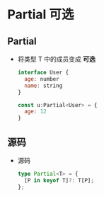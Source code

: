 # Partial 可选

## Partial<T>

  - 将类型 T 中的成员变成 **可选**

    ```javascript
    interface User {
      age: number
      name: string
    }

    const u:Partial<User> = {
      age: 12
    }
    ```

## 源码

  - 源码

    ```ts
    type Partial<T> = {
      [P in keyof T]?: T[P];
    };
    ```
